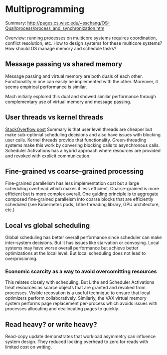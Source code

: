 # Multiprogramming

Summary: http://pages.cs.wisc.edu/~sschang/OS-Qual/process/process_and_synchronization.htm

Overview: running processes on multicore systems requires coordination, conflict resolution, etc. How to design systems for these multicore systems? How should OS manage memory and schedule tasks?

## Message passing vs shared memory
Message passing and virtual memory are both duals of each other. Functionality in one can easily be implemented with the other. Moreover, it seems empirical performance is similar.

Mach initially explored this dual and showed similar performance through complementary use of virtual memory and message passing. 

## User threads vs kernel threads
[StackOverflow post](https://stackoverflow.com/questions/15983872/difference-between-user-level-and-kernel-supported-threads)
Summary is that user level threads are cheaper but make sub-optimial scheduling decisions and also have issues with blocking user calls. Kernel threads provide that functionality. Green-threading systems make this work by convering blocking calls to asynchronous calls. Scheduler Activations has a hybrid approach where resources are provided and revoked with explicit communication.

## Fine-grained vs coarse-grained processing
Fine-grained parallelism has less implementation cost but a large scheduling overhead which makes it less efficient. Coarse-grained is more efficient but is more complex overall. One guiding principle is to aggregate composed fine-grained paralleism into coarse blocks that are efficiently scheduled (see Kubernetes pods, Lithe threading library, GPU architecture, etc.)

## Local vs global scheduling
Global scheduling has better overall performance since scheduler can make inter-system decisions. But it has issues like starvation or convoying. Local systems may have worse overall performance but achieve better optimizations at the local level. But local scheduling does not lead to overprosioning.

### Economic scarcity as a way to avoid overcomitting resources
This relates closely with scheduling. But Lithe and Scheduler Activations treat resources as scarce objects that are granted and revoked from processes. Visible recovation is a useful technique to ensure that local optimizers perform collaboratively. Similarly, the VAX virtual memory system performs page replacement per-process which avoids issues with processes allocating and deallocating pages to quickly.

## Read heavy? or write heavy?
Read-copy update demonstrates that workload asymmetry can influence system design. They reduced locking overhead to zero for reads with limited cost on writing.
